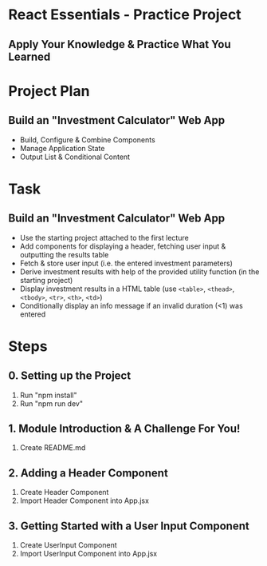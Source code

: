 # React Essentials - Practice Project

## Apply Your Knowledge & Practice What You Learned

# Project Plan

## Build an "Investment Calculator" Web App

- Build, Configure & Combine Components
- Manage Application State
- Output List & Conditional Content

# Task

## Build an "Investment Calculator" Web App

- Use the starting project attached to the first lecture
- Add components for displaying a header, fetching user input & outputting the results table
- Fetch & store user input (i.e. the entered investment parameters)
- Derive investment results with help of the provided utility function (in the starting project)
- Display investment results in a HTML table (use `<table>`, `<thead>`, `<tbody>`, `<tr>`, `<th>`, `<td>`)
- Conditionally display an info message if an invalid duration (<1) was entered

# Steps

## 0. Setting up the Project

1.  Run "npm install"
2.  Run "npm run dev"

## 1. Module Introduction & A Challenge For You!

1. Create README.md

## 2. Adding a Header Component

1. Create Header Component
2. Import Header Component into App.jsx

## 3. Getting Started with a User Input Component

1. Create UserInput Component
2. Import UserInput Component into App.jsx
